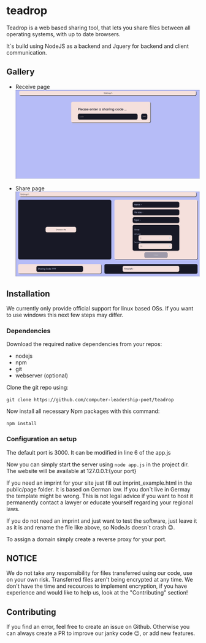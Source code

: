 # teadrop

Teadrop is a web based sharing tool, that lets you share files between all operating systems, with up to date browsers.

It`s build using NodeJS as a backend and Jquery for backend and client communication.

## Gallery
* Receive page
![teaddrop_demo_receive.png](./public/assets/teaddrop_demo_receive.png)

* Share page
![teaddrop_demo_share.png](./public/assets/teaddrop_demo_share.png)


## Installation
We currently only provide official support for linux based OSs. If you want to use windows this next few steps may differ.

### Dependencies
Download the required native dependencies from your repos:
* nodejs
* npm
* git
* webserver (optional)

Clone the git repo using:

``git clone https://github.com/computer-leadership-poet/teadrop``

Now install all necessary Npm packages with this command:


``
npm install
``
### Configuration an setup
The default port is 3000. It can be modified in line 6 of the app.js

Now you can simply start the server using ``node app.js`` in the project dir.
The website will be available at 127.0.0.1:{your port}

If you need an imprint for your site just fill out imprint_example.html in the public/page folder. 
It is based on German law. If you don`t live in Germay the template might be wrong. This is not legal advice if you want to host it permanently contact a lawyer or educate yourself regarding your regional laws.

If you do not need an imprint and just want to test the software, just leave it as it is and rename the file like above, so NodeJs doesn`t crash 😉.

To assign a domain simply create a reverse proxy for your port.


## NOTICE
We do not take any responsibility for files transferred using our code, use on your own risk.
Transferred files aren't being encrypted at any time. We don't have the time and recources to implement encryption, if you have experience and would like to help us, look at the "Contributing" section!

## Contributing
If you find an error, feel free to create an issue on Github.
Otherwise you can always create a PR to improve our janky code 😉, or add new features.
